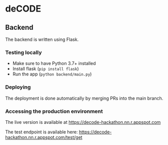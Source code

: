 # deCODE

## Backend

The backend is written using Flask.

### Testing locally

- Make sure to have Python 3.7+ installed
- Install flask (`pip install flask`)
- Run the app (`python backend/main.py`)

### Deploying

The deployment is done automatically by merging PRs into the main branch.

### Accessing the production environment

The live version is available at https://decode-hackathon.nn.r.appspot.com

The test endpoint is available here: https://decode-hackathon.nn.r.appspot.com/test/get
